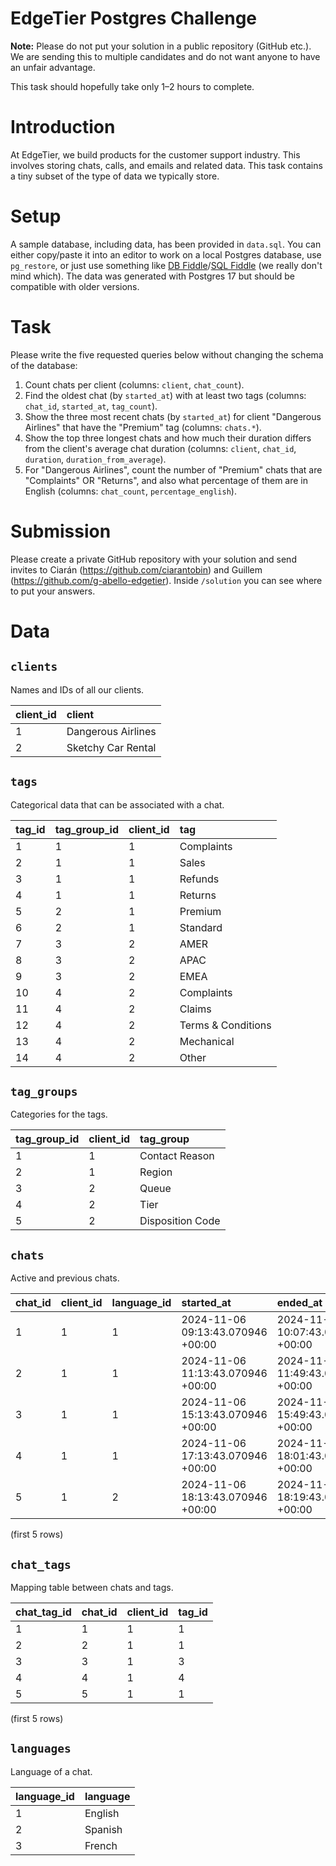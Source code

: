 # EdgeTier Postgres Challenge

**Note:** Please do not put your solution in a public repository (GitHub etc.). We are sending this to multiple candidates and do not want anyone to have an unfair advantage.

This task should hopefully take only 1–2 hours to complete.

# Introduction

At EdgeTier, we build products for the customer support industry. This involves storing chats, calls, and emails and related data. This task contains a tiny subset of the type of data we typically store.

# Setup

A sample database, including data, has been provided in `data.sql`. You can either copy/paste it into an editor to work on a local Postgres database, use `pg_restore`, or just use something like [DB Fiddle](https://www.db-fiddle.com/)/[SQL Fiddle](https://sqlfiddle.com/postgresql/online-compiler) (we really don't mind which). The data was generated with Postgres 17 but should be compatible with older versions.

# Task

Please write the five requested queries below without changing the schema of the database:

1. Count chats per client (columns: `client`, `chat_count`).
2. Find the oldest chat (by `started_at`) with at least two tags (columns: `chat_id`, `started_at`, `tag_count`).
3. Show the three most recent chats (by `started_at`) for client "Dangerous Airlines" that have the "Premium" tag (columns: `chats.*`).
4. Show the top three longest chats and how much their duration differs from the client's average chat duration (columns: `client`, `chat_id`, `duration`, `duration_from_average`).
5. For "Dangerous Airlines", count the number of "Premium" chats that are "Complaints" OR "Returns", and also what percentage of them are in English (columns: `chat_count`, `percentage_english`).

# Submission

Please create a private GitHub repository with your solution and send invites to Ciarán (https://github.com/ciarantobin) and Guillem (https://github.com/g-abello-edgetier). Inside `/solution` you can see where to put your answers.

# Data

## `clients`

Names and IDs of all our clients.

| client_id | client             |
| :-------- | :----------------- |
| 1         | Dangerous Airlines |
| 2         | Sketchy Car Rental |

## `tags`

Categorical data that can be associated with a chat.

| tag_id | tag_group_id | client_id | tag                |
| :----- | :----------- | :-------- | :----------------- |
| 1      | 1            | 1         | Complaints         |
| 2      | 1            | 1         | Sales              |
| 3      | 1            | 1         | Refunds            |
| 4      | 1            | 1         | Returns            |
| 5      | 2            | 1         | Premium            |
| 6      | 2            | 1         | Standard           |
| 7      | 3            | 2         | AMER               |
| 8      | 3            | 2         | APAC               |
| 9      | 3            | 2         | EMEA               |
| 10     | 4            | 2         | Complaints         |
| 11     | 4            | 2         | Claims             |
| 12     | 4            | 2         | Terms & Conditions |
| 13     | 4            | 2         | Mechanical         |
| 14     | 4            | 2         | Other              |

## `tag_groups`

Categories for the tags.

| tag_group_id | client_id | tag_group        |
| :----------- | :-------- | :--------------- |
| 1            | 1         | Contact Reason   |
| 2            | 1         | Region           |
| 3            | 2         | Queue            |
| 4            | 2         | Tier             |
| 5            | 2         | Disposition Code |

## `chats`

Active and previous chats.

| chat\_id | client\_id | language\_id | started\_at | ended\_at |
| :--- | :--- | :--- | :--- | :--- |
| 1 | 1 | 1 | 2024-11-06 09:13:43.070946 +00:00 | 2024-11-06 10:07:43.070946 +00:00 |
| 2 | 1 | 1 | 2024-11-06 11:13:43.070946 +00:00 | 2024-11-06 11:49:43.070946 +00:00 |
| 3 | 1 | 1 | 2024-11-06 15:13:43.070946 +00:00 | 2024-11-06 15:49:43.070946 +00:00 |
| 4 | 1 | 1 | 2024-11-06 17:13:43.070946 +00:00 | 2024-11-06 18:01:43.070946 +00:00 |
| 5 | 1 | 2 | 2024-11-06 18:13:43.070946 +00:00 | 2024-11-06 18:19:43.070946 +00:00 |

(first 5 rows)

## `chat_tags`

Mapping table between chats and tags.

| chat_tag_id | chat_id | client_id | tag_id |
| :---------- | :------ | :-------- | :----- |
| 1           | 1       | 1         | 1      |
| 2           | 2       | 1         | 1      |
| 3           | 3       | 1         | 3      |
| 4           | 4       | 1         | 4      |
| 5           | 5       | 1         | 1      |

(first 5 rows)

## `languages`

Language of a chat. 

| language\_id | language |
| :--- | :--- |
| 1 | English |
| 2 | Spanish |
| 3 | French |

